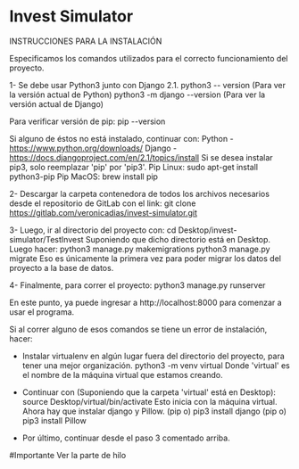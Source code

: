 # Invest Simulator

INSTRUCCIONES PARA LA INSTALACIÓN

Especificamos los comandos utilizados para el correcto funcionamiento del proyecto.

1- Se debe usar Python3 junto con Django 2.1.
  python3 -- version (Para ver la versión actual de Python)
  python3 -m django --version (Para ver la versión actual de Django)

  Para verificar versión de pip:
  pip --version

  Si alguno de éstos no está instalado, continuar con:
  Python - https://www.python.org/downloads/
  Django - https://docs.djangoproject.com/en/2.1/topics/install
  Si se desea instalar pip3, solo reemplazar 'pip' por 'pip3'.
  Pip Linux: sudo apt-get install python3-pip
  Pip MacOS: brew install pip

2- Descargar la carpeta contenedora de todos los archivos necesarios desde el
repositorio de GitLab con el link:
    git clone https://gitlab.com/veronicadias/invest-simulator.git

3- Luego, ir al directorio del proyecto con:
  cd Desktop/invest-simulator/TestInvest
  Suponiendo que dicho directorio está en Desktop.
  Luego hacer:
  python3 manage.py makemigrations
  python3 manage.py migrate
  Eso es únicamente la primera vez para poder migrar los datos del proyecto
  a la base de datos.

4- Finalmente, para correr el proyecto:
  python3 manage.py runserver

En este punto, ya puede ingresar a http://localhost:8000 para comenzar a usar el programa.

Si al correr alguno de esos comandos se tiene un error de instalación, hacer:

- Instalar virtualenv en algún lugar fuera del directorio del proyecto, para tener una mejor organización. 
  python3 -m venv virtual
  Donde 'virtual' es el nombre de la máquina virtual que estamos creando.

- Continuar con (Suponiendo que la carpeta 'virtual' está en Desktop):
  source Desktop/virtual/bin/activate
  Esto inicia con la máquina virtual. Ahora hay que instalar django y Pillow.
  (pip o) pip3 install django
  (pip o) pip3 install Pillow

- Por último, continuar desde el paso 3 comentado arriba.

#Importante
Ver la parte de hilo

